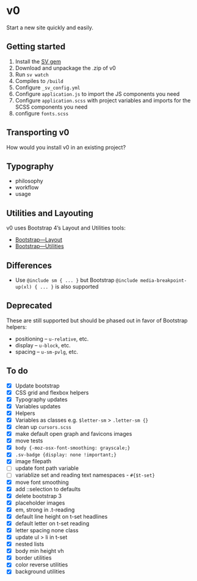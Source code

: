 # v0
Start a new site quickly and easily.

## Getting started
1. Install the [SV gem](https://github.com/XXIX/smallvictories-gem)
2. Download and unpackage the .zip of v0
2. Run `sv watch`
3. Compiles to `/build`
4. Configure `_sv_config.yml`
5. Configure `application.js` to import the JS components you need
6. Configure `application.scss` with project variables and imports for the SCSS components you need
2. configure `fonts.scss`

## Transporting v0
How would you install v0 in an existing project?

## Typography
- philosophy
- workflow
- usage

## Utilities and Layouting
v0 uses Bootstrap 4’s Layout and Utilities tools:

- [Bootstrap—Layout](https://getbootstrap.com/docs/4.1/layout/overview/)
- [Bootstrap—Utilities](https://getbootstrap.com/docs/4.1/utilities/borders/)

## Differences
- Use `@include sm { ... }` but Bootstrap `@include media-breakpoint-up(xl) { ... }` is also supported

## Deprecated
These are still supported but should be phased out in favor of Bootstrap helpers:

- positioning – `u-relative`, etc.
- display – `u-block`, etc.
- spacing – `u-sm-pvlg`, etc.

## To do
+ [x] Update bootstrap
+ [x] CSS grid and flexbox helpers
+ [x] Typography updates
+ [x] Variables updates
+ [x] Helpers
+ [x] Variables as classes e.g. `$letter-sm` > `.letter-sm {}`
+ [x] clean up `cursors.scss`
+ [x] make default open graph and favicons images
+ [x] move tests
+ [x] `body {-moz-osx-font-smoothing: grayscale;}`
+ [x] `.sv-badge {display: none !important;}`
+ [x] image filepath
+ [ ] update font path variable
+ [ ] variablize set and reading text namespaces - `#{$t-set}`
+ [x] move font smoothing
+ [x] add ::selection to defaults
+ [x] delete bootstrap 3
+ [x] placeholder images
+ [x] em, strong in .t-reading
+ [x] default line height on t-set headlines
+ [x] default letter on t-set reading
+ [x] letter spacing none class
+ [x] update ul > li in t-set
+ [x] nested lists
+ [x] body min height vh
+ [x] border utilities
+ [x] color reverse utilities
+ [x] background utilities
